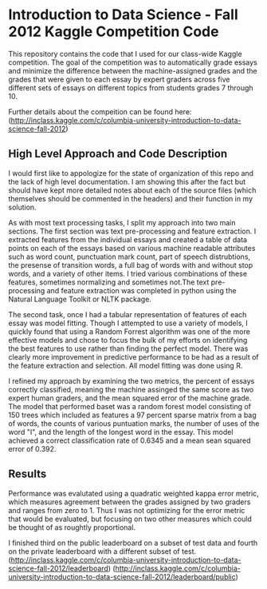 Introduction to Data Science - Fall 2012
Kaggle Competition Code
=============

This repository contains the code that I used for our class-wide Kaggle competition.  The goal of the competition was to automatically grade essays and minimize the difference between the machine-assigned grades and the grades that were given to each essay by expert graders across five different sets of essays on different topics from students grades 7 through 10.

Further details about the compeition can be found here:
(http://inclass.kaggle.com/c/columbia-university-introduction-to-data-science-fall-2012)


High Level Approach and Code Description
------

I would first like to appologize for the state of organization of this repo and the lack of high level documentation. I am showing this after the fact but should have kept more detailed notes about each of the source files (which themselves should be commented in the headers) and their function in my solution.

As with most text processing tasks, I split my approach into two main sections. The first section was text pre-processing and feature extraction. I extracted features from the individual essays and created a table of data points on each of the essays based on various machine readable attributes such as word count, punctuation mark count, part of speech distrubtions, the presense of transition words, a full bag of words with and without stop words, and a variety of other items.  I tried various combinations of these features, sometimes normalizing and sometimes not.The text pre-processing and feature extraction was completed in python using the Natural Language Toolkit or NLTK package.

The second task, once I had a tabular representation of features of each essay was model fitting.  Though I attempted to use a variety of models, I quickly found that using a Random Forrest algorithm was one of the more effective models and chose to focus the bulk of my efforts on identifying the best features to use rather than finding the perfect model.  There was clearly more improvement in predictive performance to be had as a result of the feature extraction and selection. All model fitting was done using R.

I refined my approach by examining the two metrics, the percent of essays correctly classified, meaning the machine assinged the same score as two expert human graders, and the mean squared error of the machine grade.  The model that performed baset was a random forest model consisting of 150 trees which included as features a 97 percent sparse matrix from a bag of words, the counts of various puntuation marks, the number of uses of the word "I", and the length of the longest word in the essay.  This model achieved a correct classification rate of 0.6345 and a mean sean squared error of 0.392.


Results
--------
Performance was evalutated using a quadratic weighted kappa error metric, which measures agreement between the grades assigned by two graders and ranges from zero to 1.  Thus I was not optimizing for the error metric that would be evaluated, but focusing on two other measures which could be thought of as roughtly proportional.

I finished third on the public leaderboard on a subset of test data and fourth on the private leaderboard with a different subset of test.
(http://inclass.kaggle.com/c/columbia-university-introduction-to-data-science-fall-2012/leaderboard)
(http://inclass.kaggle.com/c/columbia-university-introduction-to-data-science-fall-2012/leaderboard/public)